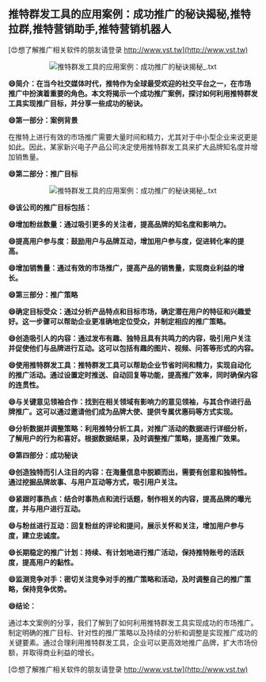 ## **推特群发工具的应用案例：成功推广的秘诀揭秘,推特拉群,推特营销助手,推特营销机器人**

[😍想了解推广相关软件的朋友请登录 http://www.vst.tw](http://www.vst.tw)

 <center><img src="https://vst.tw/MP4/tuiguang/png/4.png" alt="推特群发工具的应用案例：成功推广的秘诀揭秘_.txt"></center>

**😄简介：在当今社交媒体时代，推特作为全球最受欢迎的社交平台之一，在市场推广中扮演着重要的角色。本文将揭示一个成功推广案例，探讨如何利用推特群发工具实现推广目标，并分享一些成功的秘诀。**

**😄第一部分：案例背景**

在推特上进行有效的市场推广需要大量时间和精力，尤其对于中小型企业来说更是如此。因此，某家新兴电子产品公司决定使用推特群发工具来扩大品牌知名度并增加销售量。

**😄第二部分：推广目标**

 <center><img src="https://vst.tw/MP4/tuiguang/png/5.png" alt="推特群发工具的应用案例：成功推广的秘诀揭秘_.txt"></center>

**😄该公司的推广目标包括：**

**😄增加粉丝数量：通过吸引更多的关注者，提高品牌的知名度和影响力。**

**😄提高用户参与度：鼓励用户与品牌互动，增加用户参与度，促进转化率的提高。**

**😄增加销售量：通过有效的市场推广，提高产品的销售量，实现商业利益的增长。**

**😄第三部分：推广策略**

**😄确定目标受众：通过分析产品特点和目标市场，确定潜在用户的特征和兴趣爱好。这一步骤可以帮助企业更准确地定位受众，并制定相应的推广策略。**

**😄创造吸引人的内容：通过发布有趣、独特且具有共鸣力的内容，吸引用户关注并促使他们与品牌进行互动。这可以包括有趣的图片、视频、问答等形式的内容。**

**😄使用推特群发工具：推特群发工具可以帮助企业节省时间和精力，实现自动化的推广活动。通过设置定时推送、自动回复等功能，提高推广效率，同时确保内容的连贯性。**

**😄与关键意见领袖合作：找到在相关领域有影响力的意见领袖，与其合作进行品牌推广。这可以通过邀请他们成为品牌大使、提供专属优惠码等方式实现。**

**😄分析数据并调整策略：利用推特分析工具，对推广活动的数据进行详细分析，了解用户的行为和喜好。根据数据结果，及时调整推广策略，提高推广效果。**

**😄第四部分：成功秘诀**

**😄创造独特而引人注目的内容：在海量信息中脱颖而出，需要有创意和独特性。通过挖掘品牌故事、与用户互动等方式，吸引用户关注。**

**😄紧跟时事热点：结合时事热点和流行话题，制作相关的内容，提高品牌的曝光度，并与用户进行互动。**

**😄与粉丝进行互动：回复粉丝的评论和提问，展示关怀和关注，增加用户参与度，建立忠诚度。**

**😄长期稳定的推广计划：持续、有计划地进行推广活动，保持推特账号的活跃度，提高用户的黏性。**

**😄监测竞争对手：密切关注竞争对手的推广策略和活动，及时调整自己的推广策略，保持竞争优势。**

**😄结论：**

通过本文案例的分享，我们了解到了如何利用推特群发工具实现成功的市场推广。制定明确的推广目标、针对性的推广策略以及持续的分析和调整是实现推广成功的关键要素。通过合理利用推特群发工具，企业可以更高效地推广品牌，扩大市场份额，并取得商业利益的增长。

[😍想了解推广相关软件的朋友请登录 http://www.vst.tw](http://www.vst.tw)



